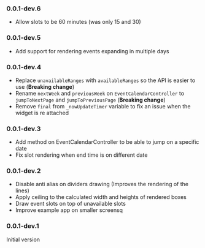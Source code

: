 ### 0.0.1-dev.6

- Allow slots to be 60 minutes (was only 15 and 30)

### 0.0.1-dev.5

- Add support for rendering events expanding in multiple days

### 0.0.1-dev.4

- Replace `unavailableRanges` with `availableRanges` so the API is easier to use (**Breaking change**)
- Rename `nextWeek` and `previousWeek` on `EventCalendarController` to `jumpToNextPage` and `jumpToPreviousPage` (**Breaking change**)
- Remove `final` from `_nowUpdateTimer` variable to fix an issue when the widget is re attached

### 0.0.1-dev.3

- Add method on EventCalendarController to be able to jump on a specific date
- Fix slot rendering when end time is on different date

### 0.0.1-dev.2

- Disable anti alias on dividers drawing (Improves the rendering of the lines)
- Apply ceiling to the calculated width and heights of rendered boxes
- Draw event slots on top of unavailable slots
- Improve example app on smaller screensq

### 0.0.1-dev.1

Initial version
